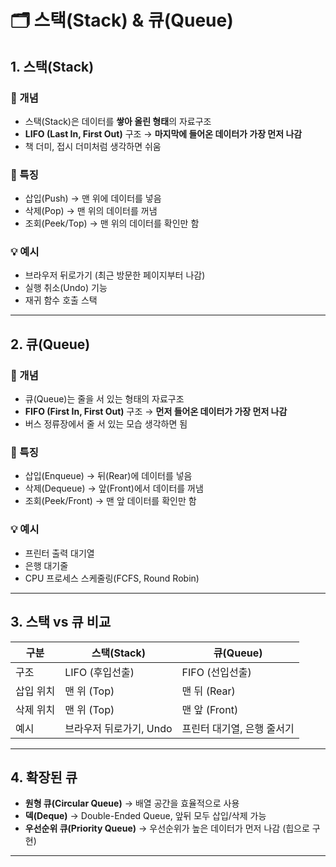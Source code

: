 # 🗂 스택(Stack) & 큐(Queue)

## 1. 스택(Stack)

### 📝 개념
- 스택(Stack)은 데이터를 **쌓아 올린 형태**의 자료구조
- **LIFO (Last In, First Out)** 구조 → **마지막에 들어온 데이터가 가장 먼저 나감**
- 책 더미, 접시 더미처럼 생각하면 쉬움

### 📌 특징
- 삽입(Push) → 맨 위에 데이터를 넣음
- 삭제(Pop) → 맨 위의 데이터를 꺼냄
- 조회(Peek/Top) → 맨 위의 데이터를 확인만 함

### 💡 예시
- 브라우저 뒤로가기 (최근 방문한 페이지부터 나감)
- 실행 취소(Undo) 기능
- 재귀 함수 호출 스택

---

## 2. 큐(Queue)

### 📝 개념
- 큐(Queue)는 줄을 서 있는 형태의 자료구조
- **FIFO (First In, First Out)** 구조 → **먼저 들어온 데이터가 가장 먼저 나감**
- 버스 정류장에서 줄 서 있는 모습 생각하면 됨

### 📌 특징
- 삽입(Enqueue) → 뒤(Rear)에 데이터를 넣음
- 삭제(Dequeue) → 앞(Front)에서 데이터를 꺼냄
- 조회(Peek/Front) → 맨 앞 데이터를 확인만 함

### 💡 예시
- 프린터 출력 대기열
- 은행 대기줄
- CPU 프로세스 스케줄링(FCFS, Round Robin)

---

## 3. 스택 vs 큐 비교

| 구분 | 스택(Stack) | 큐(Queue) |
|------|-------------|-----------|
| 구조 | LIFO (후입선출) | FIFO (선입선출) |
| 삽입 위치 | 맨 위 (Top) | 맨 뒤 (Rear) |
| 삭제 위치 | 맨 위 (Top) | 맨 앞 (Front) |
| 예시 | 브라우저 뒤로가기, Undo | 프린터 대기열, 은행 줄서기 |

---

## 4. 확장된 큐
- **원형 큐(Circular Queue)** → 배열 공간을 효율적으로 사용
- **덱(Deque)** → Double-Ended Queue, 앞뒤 모두 삽입/삭제 가능
- **우선순위 큐(Priority Queue)** → 우선순위가 높은 데이터가 먼저 나감 (힙으로 구현)

---
